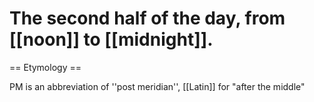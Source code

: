 # The second half of the day, from [[noon]] to [[midnight]].

== Etymology ==

PM is an abbreviation of ''post meridian'', [[Latin]] for "after the middle"